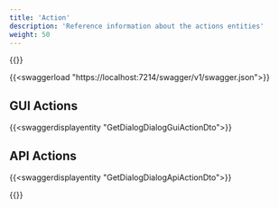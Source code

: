 ```yaml
---
title: 'Action'
description: 'Reference information about the actions entities'
weight: 50
---
```


{{<notyetwritten>}}

{{<swaggerload "https://localhost:7214/swagger/v1/swagger.json">}}

## GUI Actions

{{<swaggerdisplayentity "GetDialogDialogGuiActionDto">}}

## API Actions

{{<swaggerdisplayentity "GetDialogDialogApiActionDto">}}

{{<children />}}


